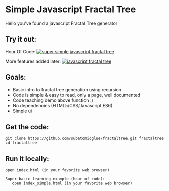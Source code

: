 # Simple Javascript Fractal Tree

Hello you've found a javascript Fractal Tree generator

## Try it out:

Hour Of Code:
  [ ![super simple javascript fractal tree](screenshot_simple.jpg) ](http://htmlpreview.github.io/?https://raw.githubusercontent.com/subatomicglue/fractaltree/master/index_simple.html)  

More features added later:
  [ ![javascript fractal tree](screenshot.jpg) ](http://htmlpreview.github.io/?https://raw.githubusercontent.com/subatomicglue/fractaltree/master/index.html)

## Goals:
 - Basic intro to fractal tree generation using recursion
 - Code is simple & easy to read, only a page, well documented
 - Code teaching demo above function :)
 - No dependencies (HTML5/CSS/Javascript ES6)
 - Simple ui

## Get the code:
```
git clone https://github.com/subatomicglue/fractaltree.git fractaltree
cd fractaltree
```

## Run it locally:
```
open index.html (in your favorite web browser)

Super basic learning example (hour of code):
   open index_simple.html (in your favorite web browser)
```



